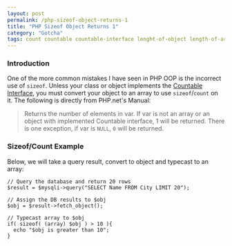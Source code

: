 ```yaml
---
layout: post
permalink: /php-sizeof-object-returns-1
title: "PHP Sizeof Object Returns 1"
category: "Gotcha"
tags: count countable countable-interface lenght-of-object length-of-array obj-size object-length object-size php-array-lenght php-array-size php-count php-countable php-oop-sizeof php-sizeof php5-count php5-countable php5-sizeof size-of-obj size-of-object sizeof
---
```


### Introduction
One of the more common mistakes I have seen in PHP OOP is the incorrect use of `sizeof`. Unless your class or object implements the [Countable Interface](http://php.net/manual/en/class.countable.php "Countable Interface"), you must convert your object to an array to use `sizeof`/`count` on it. The following is directly from PHP.net's Manual:

> Returns the number of elements in var. If var is not an array or an object with implemented Countable interface, 1 will be returned. There is one exception, if var is `NULL`, `0` will be returned.

### Sizeof/Count Example
Below, we will take a query result, convert to object and typecast to an array:

```
// Query the database and return 20 rows 
$result = $mysqli->query("SELECT Name FROM City LIMIT 20"); 

// Assign the DB results to $obj 
$obj = $result->fetch_object(); 

// Typecast array to $obj 
if( sizeof( (array) $obj ) > 10 ){ 
  echo "$obj is greater than 10"; 
}
```